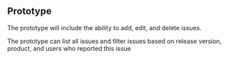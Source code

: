 ## Prototype
The prototype will include the ability to add, edit, and 
delete issues. 

The prototype can list all issues and filter issues based 
on release version, product, and users who reported this 
issue

